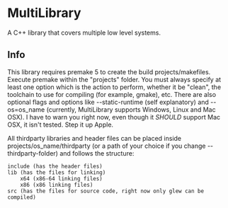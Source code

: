 MultiLibrary
============

A C++ library that covers multiple low level systems.

## Info

This library requires premake 5 to create the build projects/makefiles. Execute premake within the "projects" folder. You must always specify at least one option which is the action to perform, whether it be "clean", the toolchain to use for compiling (for example, gmake), etc. There are also optional flags and options like --static-runtime (self explanatory) and --os=os_name (currently, MultiLibrary supports Windows, Linux and Mac OSX). I have to warn you right now, even though it *SHOULD* support Mac OSX, it isn't tested. Step it up Apple.

All thirdparty libraries and header files can be placed inside projects/os_name/thirdparty (or a path of your choice if you change --thirdparty-folder) and follows the structure:

	include (has the header files)
	lib (has the files for linking)
		x64 (x86-64 linking files)
		x86 (x86 linking files)
	src (has the files for source code, right now only glew can be compiled)